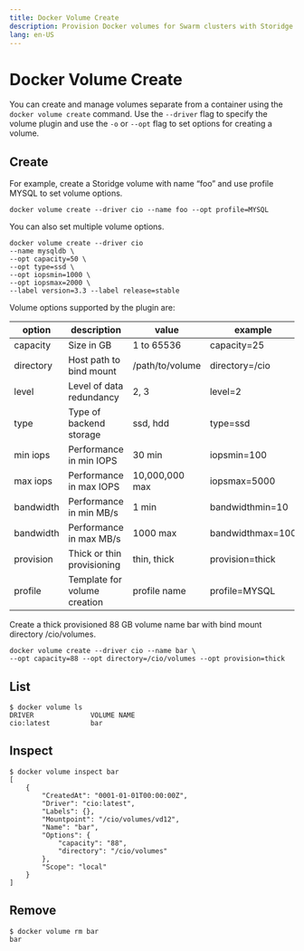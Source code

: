 ```yaml
---
title: Docker Volume Create
description: Provision Docker volumes for Swarm clusters with Storidge
lang: en-US
---
```


# Docker Volume Create

You can create and manage volumes separate from a container using the `docker volume create` command. Use the `--driver` flag to specify the volume plugin and use the `-o` or `--opt` flag to set options for creating a volume.

## Create

For example, create a Storidge volume with name “foo” and use profile MYSQL to set volume options.

```
docker volume create --driver cio --name foo --opt profile=MYSQL
```

You can also set multiple volume options.

```
docker volume create --driver cio
--name mysqldb \
--opt capacity=50 \
--opt type=ssd \
--opt iopsmin=1000 \
--opt iopsmax=2000 \
--label version=3.3 --label release=stable
```

Volume options supported by the plugin are:  

| **option** | **description**              | value           | example          |
| ---------- | ---------------------------- | --------------- | ---------------- |
| capacity   | Size in GB                   | 1 to 65536      | capacity=25      |
| directory  | Host path to bind mount      | /path/to/volume | directory=/cio   |
| level      | Level of data redundancy     | 2, 3            | level=2          |
| type       | Type of backend storage      | ssd, hdd        | type=ssd         |
| min iops   | Performance in min IOPS      | 30 min          | iopsmin=100      |
| max iops   | Performance in max IOPS      | 10,000,000 max  | iopsmax=5000     |
| bandwidth  | Performance in min MB/s      | 1 min           | bandwidthmin=10  |
| bandwidth  | Performance in max MB/s      | 1000 max        | bandwidthmax=100 |
| provision  | Thick or thin provisioning   | thin, thick     | provision=thick  |
| profile    | Template for volume creation | profile name    | profile=MYSQL    |

Create a thick provisioned 88 GB volume name bar with bind mount directory /cio/volumes.

```
docker volume create --driver cio --name bar \
--opt capacity=88 --opt directory=/cio/volumes --opt provision=thick
```

## List

```
$ docker volume ls
DRIVER              VOLUME NAME
cio:latest          bar
```

## Inspect

```
$ docker volume inspect bar
[
    {
        "CreatedAt": "0001-01-01T00:00:00Z",
        "Driver": "cio:latest",
        "Labels": {},
        "Mountpoint": "/cio/volumes/vd12",
        "Name": "bar",
        "Options": {
            "capacity": "88",
            "directory": "/cio/volumes"
        },
        "Scope": "local"
    }
]
```

## Remove

```
$ docker volume rm bar
bar
```

